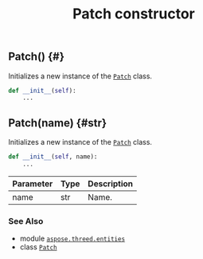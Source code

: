 ﻿---
title: Patch constructor
second_title: Aspose.3D for Python via .NET API References
description: 
type: docs
weight: 10
url: /python-net/aspose.threed.entities/patch/__init__/
is_root: false
---

## Patch() {#}

Initializes a new instance of the [`Patch`](/3d/python-net/aspose.threed.entities/patch) class.



```python
def __init__(self):
    ...
```




## Patch(name) {#str}

Initializes a new instance of the [`Patch`](/3d/python-net/aspose.threed.entities/patch) class.



```python
def __init__(self, name):
    ...
```


| Parameter | Type | Description |
| :- | :- | :- |
| name | str | Name. |



### See Also
* module [`aspose.threed.entities`](../../)
* class [`Patch`](/3d/python-net/aspose.threed.entities/patch)
